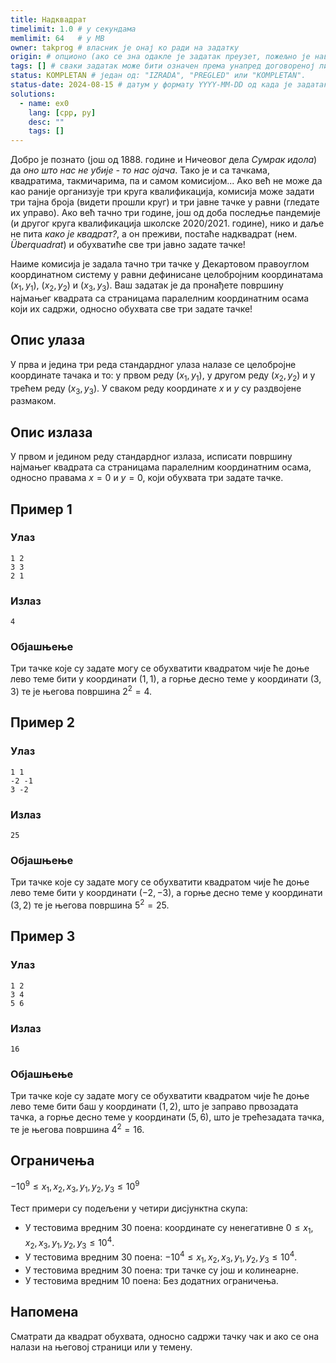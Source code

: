 ```yaml
---
title: Надквадрат
timelimit: 1.0 # у секундама
memlimit: 64   # y MB
owner: takprog # власник је онај ко ради на задатку
origin: # опционо (ако се зна одакле је задатак преузет, пожељно је навести извор)
tags: [] # сваки задатак може бити означен према унапред договореној листи ознака
status: KOMPLETAN # један од: "IZRADA", "PREGLED" или "KOMPLETAN".
status-date: 2024-08-15 # датум у формату YYYY-MM-DD од када је задатак у наведеном статусу
solutions:
  - name: ex0
    lang: [cpp, py]
    desc: ""
    tags: []
---
```


Добро је познато (још од 1888. године и Ничеовог дела *Сумрак идола*) да *оно што нас не убије - то нас ојача*. Тако је и са тачкама, квадратима, такмичарима, па и самом комисијом... Ако већ не може да као раније организује три круга квалификација, комисија може задати три тајна броја (видети прошли круг) и три јавне тачке у равни (гледате их управо). Ако већ тачно три године, још од доба последње пандемије (и другог круга квалификација школске 2020/2021. године), нико и даље не пита *како је квадрат?*, а он преживи, постаће надквадрат (нем. *Überquadrat*) и обухватиће све три јавно задате тачке!

Наиме комисија је задала тачно три тачке у Декартовом правоуглом координатном систему у равни дефинисане целобројним координатама $(x_1, y_1)$, $(x_2, y_2)$ и $(x_3, y_3)$. Ваш задатак је да пронађете површину најмањег квадрата са страницама паралелним координатним осама који их садржи, односно обухвата све три задате тачке!

## Опис улаза

У прва и једина три реда стандардног улаза налазе се целобројне координате тачака и то: у првом реду $(x_1, y_1)$, у другом реду $(x_2, y_2)$ и у трећем реду $(x_3, y_3)$. У сваком реду координате $x$ и $y$ су раздвојене размаком.

## Опис излаза

У првом и једином реду стандардног излаза, исписати површину најмањег квадрата са страницама паралелним координатним осама, односно правама $x=0$ и $y=0$, који обухвата три задате тачке.

## Пример 1

### Улаз

```
1 2
3 3
2 1
```

### Излаз

```
4
```

### Објашњење

Три тачке које су задате могу се обухватити квадратом чије ће доње лево теме бити у координати $(1, 1)$, а горње десно теме у координати $(3, 3)$ те је његова површина $2^2=4$.

## Пример 2

### Улаз

```
1 1
-2 -1
3 -2
```

### Излаз

```
25
```

### Објашњење

Три тачке које су задате могу се обухватити квадратом чије ће доње лево теме бити у координати $(-2, -3)$, а горње десно теме у координати $(3, 2)$ те је његова површина $5^2=25$.

## Пример 3

### Улаз

```
1 2
3 4
5 6
```

### Излаз

```
16
```

### Објашњење

Три тачке које су задате могу се обухватити квадратом чије ће доње лево теме бити баш у координати $(1, 2)$, што је заправо првозадата тачка, а горње десно теме у координати $(5, 6)$, што је трећезадата тачка, те је његова површина $4^2=16$.

## Ограничења

$-10^9 \leq x_1, x_2, x_3, y_1, y_2, y_3 \leq 10^9$

Тест примери су подељени у четири дисјунктна скупа:

* У тестовима вредним 30 поена: координате су ненегативне $0 \leq x_1, x_2, x_3, y_1, y_2, y_3 \leq 10^4$.
* У тестовима вредним 30 поена: $-10^4 \leq x_1, x_2, x_3, y_1, y_2, y_3 \leq 10^4$.
* У тестовима вредним 30 поена: три тачке су још и колинеарне.
* У тестовима вредним 10 поена: Без додатних ограничења.

## Напомена

Сматрати да квадрат обухвата, односно садржи тачку чак и ако се она налази на његовој страници или у темену.
